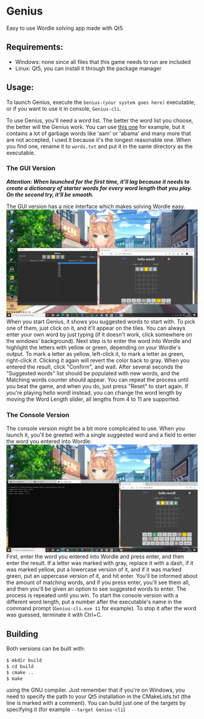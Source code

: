 # Genius

Easy to use Wordle solving app made with Qt5

## Requirements:

* Windows: none since all files that this game needs to run are included
* Linux: Qt5, you can install it through the package manager

## Usage:

To launch Genius, execute the `Genius-(your system goes here)` executable, or if you want to use it in
console, `Genius-cli`.

To use Genius, you'll need a word list. The better the word list you choose, the better will the Genius work. You can
use [this one](https://github.com/dwyl/english-words/blob/master/words_alpha.txt) for example, but it contains a lot of garbage words like 'aam' or 'abama' and many more that are not
accepted, I used it because it's the longest reasonable one. When you find one, rename it to `words.txt` and put it in
the same directory as the executable.

### The GUI Version

___Attention: When launched for the first time, it'll lag because it needs to create a dictionary of starter words for
every word length that you play. On the second try, it'll be smooth.___

The GUI version has a nice interface which makes solving Wordle easy.
![Image of me playing the game](tutorial/tutorial1.png)  
When you start Genius, it shows you suggested words to start with. To pick one of them, just click on it, and it'll
appear on the tiles. You can always enter your own word by just typing (if it doesn't work, click somewhere on the
windows' background). Next step is to enter the word into Wordle and highlight the letters with yellow or green,
depending on your Wordle's output. To mark a letter as yellow, left-click it, to mark a letter as green, right-click it.
Clicking it again will revert the color back to gray. When you entered the result, click "Confirm", and wait. After
several seconds the "Suggested words" list should be populated with new words, and the Matching words counter should
appear. You can repeat the process until you beat the game, and when you do, just press "Reset" to start again. If
you're playing hello wordl instead, you can change the word length by moving the Word Length slider, all lengths from 4
to 11 are supported.

### The Console Version

The console version might be a bit more complicated to use. When you launch it, you'll be greeted with a single
suggested word and a field to enter the word you entered into Wordle:
![Image of me playing the game in console](tutorial/tutorial2.png)  
First, enter the word you entered into Wordle and press enter, and then enter the result. If a letter was marked with
gray, replace it with a dash, if it was marked yellow, put a lowercase version of it, and if it was marked green, put an
uppercase version of it, and hit enter. You'll be informed about the amount of matching words, and if you press enter,
you'll see them all, and then you'll be given an option to see suggested words to enter. The process is repeated until
you win. To start the console version with a different word length, put a number after the executable's name in the
command prompt (`Genius-cli.exe 11` for example). To stop it after the word was guessed, terminate it with Ctrl+C.

## Building

Both versions can be built with:

```shell
$ mkdir build
$ cd build
$ cmake ..
$ make
```

using the GNU compiler. Just remember that if you're on Windows, you need to specify the path to your Qt5 installation
in the CMakeLists.txt (the line is marked with a comment). You can build just one of the targets by specifying it (for
example `--target Genius-cli`)

